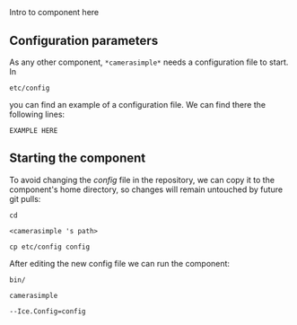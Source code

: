 ```
```
#
``` camerasimple
```
Intro to component here


## Configuration parameters
As any other component,
``` *camerasimple* ```
needs a configuration file to start. In

    etc/config

you can find an example of a configuration file. We can find there the following lines:

    EXAMPLE HERE

    
## Starting the component
To avoid changing the *config* file in the repository, we can copy it to the component's home directory, so changes will remain untouched by future git pulls:

    cd

``` <camerasimple 's path> ```

    cp etc/config config
    
After editing the new config file we can run the component:

    bin/

```camerasimple ```

    --Ice.Config=config
